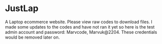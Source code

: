 # JustLap
A Laptop ecommerce website. Please view raw codes to download files. I made some updates to the codes and have not ran it yet so here is the test admin account and password: Marvcode, Marvuk@2204. These credentials would be removed later on.
